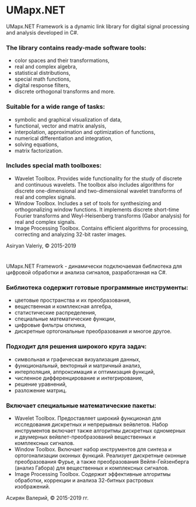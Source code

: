 # UMapx.NET

UMapx.NET Framework is a dynamic link library for digital signal processing and analysis developed in C#.

### The library contains ready-made software tools:
* color spaces and their transformations,
* real and complex algebra,
* statistical distributions,
* special math functions,
* digital response filters,
* discrete orthogonal transforms and more.

### Suitable for a wide range of tasks:
* symbolic and graphical visualization of data,
* functional, vector and matrix analysis,
* interpolation, approximation and optimization of functions,
* numerical differentiation and integration,
* solving equations,
* matrix factorization.

### Includes special math toolboxes:
* Wavelet Toolbox. Provides wide functionality for the study of discrete and continuous wavelets. The toolbox also includes algorithms for discrete one-dimensional and two-dimensional wavelet transforms of real and complex signals.
* Window Toolbox. Includes a set of tools for synthesizing and orthogonalizing window functions. It implements discrete short-time Fourier transforms and Weyl-Heisenberg transforms (Gabor analysis) for real and complex signals.
* Image Processing Toolbox. Contains efficient algorithms for processing, correcting and analyzing 32-bit raster images.

Asiryan Valeriy, © 2015-2019


#

UMapx.NET Framework - динамически подключаемая библиотека для цифровой обработки и анализа сигналов, разработанная на C#.

### Библиотека содержит готовые программные инструменты:
* цветовые пространства и их преобразования,
* вещественная и комплексная алгебра,
* статистические распределения,
* специальные математические функции,
* цифровые фильтры отклика,
* дискретные ортогональные преобразования и многое другое.

### Подходит для решения широкого круга задач:
* символьная и графическая визуализация данных,
* функциональный, векторный и матричный анализ,
* интерполяция, аппроксимация и оптимизация функций,
* численное дифференцирование и интегрирование,
* решение уравнений,
* разложение матриц.

### Включает специальные математические пакеты:
* Wavelet Toolbox. Предоставляет широкий функционал для исследования дискретных и непрерывных вейвлетов. Набор инструментов включает также алгоритмы дискретных одномерных и двумерных вейвлет-преобразований вещественных и комплексных сигналов.
* Window Toolbox. Включает набор инструментов для синтеза и ортогонализации оконных функций. Реализует дискретные оконные преобразования Фурье, а также преобразования Вейля-Гейзенберга (анализ Габора) для вещественных и комплексных сигналов.
* Image Processing Toolbox. Содержит эффективные алгоритмы обработки, коррекции и анализа 32-битных растровых изображений.

Асирян Валерий, © 2015-2019 гг.
